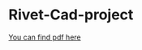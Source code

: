 # Rivet-Cad-project
[You can find pdf here](https://github.com/SagarSuryawanshiGujar/Rivet-Cad-project/blob/main/Rivet-merge-project-SagarMahahjan_compressed%20(1).pdf)
